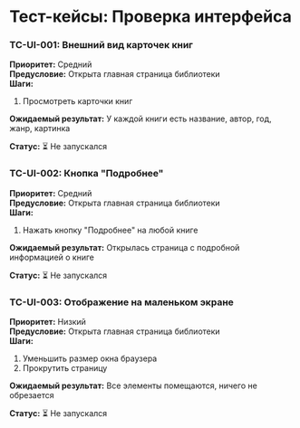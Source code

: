 # Тест-кейсы: Проверка интерфейса

### TC-UI-001: Внешний вид карточек книг
**Приоритет:** Средний  
**Предусловие:** Открыта главная страница библиотеки  
**Шаги:**
1. Просмотреть карточки книг

**Ожидаемый результат:** У каждой книги есть название, автор, год, жанр, картинка

**Статус:** ⏳ Не запускался


### TC-UI-002: Кнопка "Подробнее"
**Приоритет:** Средний  
**Предусловие:** Открыта главная страница библиотеки  
**Шаги:**
1. Нажать кнопку "Подробнее" на любой книге

**Ожидаемый результат:** Открылась страница с подробной информацией о книге

**Статус:** ⏳ Не запускался

### TC-UI-003: Отображение на маленьком экране
**Приоритет:** Низкий  
**Предусловие:** Открыта главная страница библиотеки  
**Шаги:**
1. Уменьшить размер окна браузера
2. Прокрутить страницу

**Ожидаемый результат:** Все элементы помещаются, ничего не обрезается

**Статус:** ⏳ Не запускался
